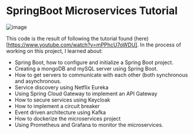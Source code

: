 # SpringBoot Microservices Tutorial
![image](https://github.com/PhilAldridge/springBootMicroserviceTutorial/assets/105776682/7148b1aa-4d56-4c99-a027-91f2834b9aa9)

This code is the result of following the tutorial found (here)[https://www.youtube.com/watch?v=mPPhcU7oWDU]. In the process of working on this project, I learned about:
- Spring Boot, how to configure and initialize a Spring Boot project.
- Creating a mongoDB and mySQL server using Spring Boot.
- How to get servers to communicate with each other (both synchronous and asynchronous.
- Service discovery using Netflix Eureka
- Using Spring Cloud Gateway to implement an API Gateway
- How to secure services using Keycloak
- How to implement a circuit breaker
- Event driven architecture using Kafka
- How to dockerize the microservices project
- Using Prometheus and Grafana to monitor the microservices.
